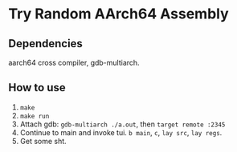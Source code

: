 # Try Random AArch64 Assembly

## Dependencies

aarch64 cross compiler, gdb-multiarch.

## How to use

1. `make`
2. `make run`
3. Attach gdb: `gdb-multiarch ./a.out`, then `target remote :2345`
4. Continue to main and invoke tui.  `b main`, `c`, `lay src`, `lay regs`.
5. Get some sht.
